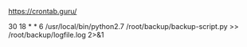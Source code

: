 https://crontab.guru/

30 18 * * 6 /usr/local/bin/python2.7 /root/backup/backup-script.py >> /root/backup/logfile.log 2>&1

